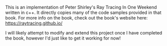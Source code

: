 This is an implementation of Peter Shirley's Ray Tracing In One Weekend written in c++. It directly copies many of the code samples provided in that book. For more info on the book, check out the book's website here: https://raytracing.github.io/

I will likely attempt to modify and extend this project once I have completed the book, however I'd just like to get it working for now!
